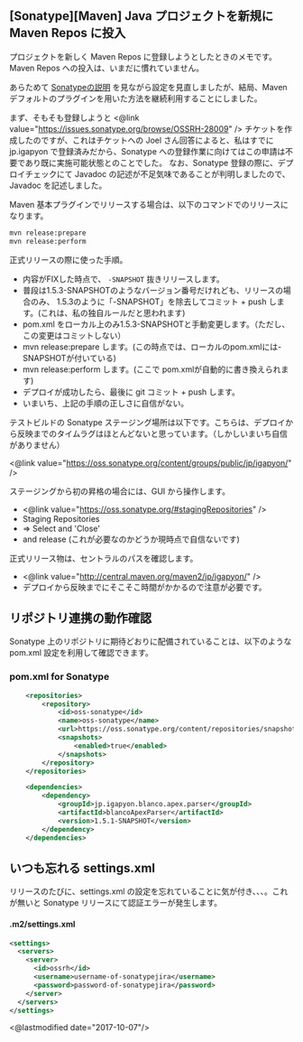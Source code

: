 ## [Sonatype][Maven] Java プロジェクトを新規に Maven Repos に投入

プロジェクトを新しく Maven Repos に登録しようとしたときのメモです。Maven Repos への投入は、いまだに慣れていません。

あらためて [Sonatypeの説明](http://central.sonatype.org/pages/apache-maven.html) を見ながら設定を見直しましたが、結局、Maven デフォルトのプラグインを用いた方法を継続利用することにしました。

まず、そもそも登録しようと <@link value="https://issues.sonatype.org/browse/OSSRH-28009" /> チケットを作成したのですが、これはチケットへの Joel さん回答によると、私はすでに jp.igapyon で登録済みだから、Sonatype への登録作業に向けてはこの申請は不要であり既に実施可能状態とのことでした。
なお、Sonatype 登録の際に、デプロイチェックにて Javadoc の記述が不足気味であることが判明しましたので、 Javadoc を記述しました。

Maven 基本プラグインでリリースする場合は、以下のコマンドでのリリースになります。

```sh
mvn release:prepare
mvn release:perform
```

正式リリースの際に使った手順。
* 内容がFIXした時点で、 `-SNAPSHOT` 抜きリリースします。
* 普段は1.5.3-SNAPSHOTのようなバージョン番号だけれども、リリースの場合のみ、 1.5.3のように「-SNAPSHOT」を除去してコミット + push します。(これは、私の独自ルールだと思われます)
* pom.xml をローカル上のみ1.5.3-SNAPSHOTと手動変更します。（ただし、この変更はコミットしない）
* mvn release:prepare します。(この時点では、ローカルのpom.xmlには-SNAPSHOTが付いている)
* mvn release:perform します。(ここで pom.xmlが自動的に書き換えられます)
* デプロイが成功したら、最後に git コミット + push します。
* いまいち、上記の手順の正しさに自信がない。

テストビルドの Sonatype ステージング場所は以下です。こちらは、デプロイから反映までのタイムラグはほとんどないと思っています。（しかしいまいち自信がありません）

<@link value="https://oss.sonatype.org/content/groups/public/jp/igapyon/" />

ステージングから初の昇格の場合には、GUI から操作します。

* <@link value="https://oss.sonatype.org/#stagingRepositories" />
* Staging Repositories
* => Select and 'Close'
* and release (これが必要なのかどうか現時点で自信ないです)

正式リリース物は、セントラルのパスを確認します。
* <@link value="http://central.maven.org/maven2/jp/igapyon/" />
* デプロイから反映までにそこそこ時間がかかるので注意が必要です。

## リポジトリ連携の動作確認

Sonatype 上のリポジトリに期待どおりに配備されていることは、以下のような pom.xml 設定を利用して確認できます。

### pom.xml for Sonatype

```xml
    <repositories>
        <repository>
            <id>oss-sonatype</id>
            <name>oss-sonatype</name>
            <url>https://oss.sonatype.org/content/repositories/snapshots/</url>
            <snapshots>
                <enabled>true</enabled>
            </snapshots>
        </repository>
    </repositories>

    <dependencies>
        <dependency>
            <groupId>jp.igapyon.blanco.apex.parser</groupId>
            <artifactId>blancoApexParser</artifactId>
            <version>1.5.1-SNAPSHOT</version>
        </dependency>
    </dependencies>
```

## いつも忘れる settings.xml

リリースのたびに、settings.xml の設定を忘れていることに気が付き、、、。これが無いと Sonatype リリースにて認証エラーが発生します。

#### .m2/settings.xml

```xml
<settings>
  <servers>
    <server>
      <id>ossrh</id>
      <username>username-of-sonatypejira</username>
      <password>password-of-sonatypejira</password>
    </server>
  </servers>
</settings>
```

<@lastmodified date="2017-10-07"/>

